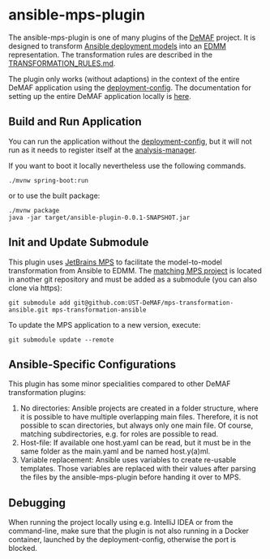 # ansible-mps-plugin
The ansible-mps-plugin is one of many plugins of the [DeMAF](https://github.com/UST-DeMAF) project.
It is designed to transform [Ansible deployment models](https://docs.ansible.com) into an [EDMM](https://github.com/UST-EDMM) representation.
The transformation rules are described in the [TRANSFORMATION_RULES.md](TRANSFORMATION_RULES.md).

The plugin only works (without adaptions) in the context of the entire DeMAF application using the [deployment-config](https://github.com/UST-DeMAF/deployment-config).
The documentation for setting up the entire DeMAF application locally is [here](https://github.com/UST-DeMAF/EnPro-Documentation).

## Build and Run Application

You can run the application without the [deployment-config](https://github.com/UST-DeMAF/deployment-config), but it will not run as it needs to register itself at the [analysis-manager](https://github.com/UST-DeMAF/analysis-manager).

If you want to boot it locally nevertheless use the following commands.

```shell
./mvnw spring-boot:run
```
or to use the built package:
```shell
./mvnw package
java -jar target/ansible-plugin-0.0.1-SNAPSHOT.jar
```

## Init and Update Submodule
This plugin uses [JetBrains MPS](https://www.jetbrains.com/mps/) to facilitate the model-to-model transformation from Ansible to EDMM.
The [matching MPS project](https://github.com/UST-DeMAF/mps-transformation-ansible) is located in another git repository and must be added as a submodule (you can also clone via https):

```shell
git submodule add git@github.com:UST-DeMAF/mps-transformation-ansible.git mps-transformation-ansible
```

To update the MPS application to a new version, execute:
```shell
git submodule update --remote
```

## Ansible-Specific Configurations
This plugin has some minor specialities compared to other DeMAF transformation plugins:
1. No directories: Ansible projects are created in a folder structure, where it is possible to have multiple overlapping main files.
Therefore, it is not possible to scan directories, but always only one main file.
Of course, matching subdirectories, e.g. for roles are possible to read.
2. Host-file: If available one host.yaml can be read, but it must be in the same folder as the main.yaml and be named host.y(a)ml.
3. Variable replacement: Ansible uses variables to create re-usable templates.
Those variables are replaced with their values after parsing the files by the ansible-mps-plugin before handing it over to MPS.

## Debugging
When running the project locally using e.g. IntelliJ IDEA or from the command-line, make sure that the plugin is not also running
in a Docker container, launched by the deployment-config, otherwise the port is blocked.

